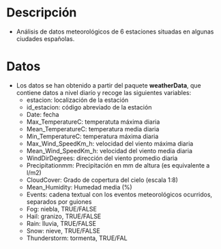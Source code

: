 # Descripción
+ Análisis de datos meteorológicos de 6 estaciones situadas en algunas ciudades españolas. 

# Datos
+ Los datos se han obtenido a partir del paquete **weatherData**, que contiene datos a nivel diarío y recoge las siguientes variables:
  + estacion: localización de la estación
  + id_estacion: código abreviado de la estación
  + Date: fecha
  + Max_TemperatureC: temperatuta máxima diaria
  + Mean_TemperatureC: temperatura media diaria
  + Min_TemperatureC: temperatura máxima diaria
  + Max_Wind_SpeedKm_h: velocidad del viento máxima diaria
  + Mean_Wind_SpeedKm_h: velocidad del viento media diaria
  + WindDirDegrees: dirección del viento promedio diaria
  + Precipitationmm: Precipitación en mm de altura (es equivalente a l/m2)
  + CloudCover: Grado de copertura del cielo (escala 1:8)
  + Mean_Humidity: Humedad media (%)
  + Events: cadena textual con los eventos meteorológicos ocurridos, separados por guiones
  + Fog: niebla, TRUE/FALSE
  + Hail: granizo, TRUE/FALSE
  + Rain: lluvia, TRUE/FALSE
  + Snow: nieve, TRUE/FALSE
  + Thunderstorm: tormenta, TRUE/FAL
